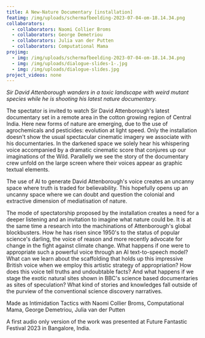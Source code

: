 ```yaml
---
title: A New-Nature Documentary [installation]
featimg: /img/uploads/scherm­afbeelding-2023-07-04-om-18.14.34.png
collaborators:
  - collaborators: Naomi Collier Broms
  - collaborators: George Demetriou
  - collaborators: Julia van der Putten
  - collaborators: Computational Mama
projimg:
  - img: /img/uploads/scherm­afbeelding-2023-07-04-om-18.14.34.png
  - img: /img/uploads/dialogue-slides-1-.jpg
  - img: /img/uploads/dialogue-slides.jpg
project_videos: none
---
```

*Sir David Attenborough wanders in a toxic landscape with weird mutant species while he is shooting his latest nature documentary.*

The spectator is invited to watch Sir David Attenborough's latest documentary set in a remote area in the cotton growing region of Central India. Here new forms of nature are emerging, due to the use of agrochemicals and pesticides: evolution at light speed. Only the installation doesn't show the usual spectacular cinematic imagery we associate with his documentaries. In the darkened space we solely hear his whispering voice accompanied by a dramatic cinematic score that conjures up our imaginations of the Wild. Parallelly we see the story of the documentary crew unfold on the large screen where their voices appear as graphic textual elements.

The use of AI to generate David Attenborough's voice creates an uncanny space where truth is traded for believability. This hopefully opens up an uncanny space where we can doubt and question the colonial and extractive dimension of mediatisation of nature.

The mode of spectatorship proposed by the installation creates a need for a deeper listening and an invitation to imagine what nature could be. It is at the same time a research into the machinations of Attenborough's global blockbusters. How he has risen since 1950's to the status of popular science's darling, the voice of reason and more recently advocate for change in the fight against climate change. What happens if one were to appropriate such a powerful voice through an AI text-to-speech model? What can we learn about the scaffolding that holds up this impressive British voice when we employ this artistic strategy of appropriation? How does this voice tell truths and undoubtable facts? A﻿nd what happens if we stage the exotic natural sites shown in BBC's science based documentaries as sites of speculation? What kind of stories and knowledges fall outside of the purview of the conventional science discovery narratives.

Made as Intimidation Tactics with Naomi Collier Broms, Computational Mama, George Demetriou, Julia van der Putten

A﻿ first audio only version of the work was presented at Future Fantastic Festival 2023 in Bangalore, India.